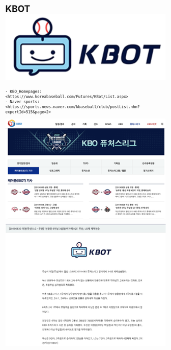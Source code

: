 # KBOT ![logo](./img/logo.png)

	- KBO_Homepages: <https://www.koreabaseball.com/Futures/KBot/List.aspx>
	- Naver sports: <https://sports.news.naver.com/kbaseball/club/postList.nhn?expertId=515&page=2>

![screensh](./img/KBO_Homepage.png)

![screensh](./img/articles.png)


